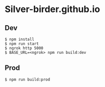 # Silver-birder.github.io

## Dev

```
$ npm install
$ npm run start
$ ngrok http 5000
$ BASE_URL=<ngrok> npm run build:dev
```

## Prod

```
$ npm run build:prod
```

